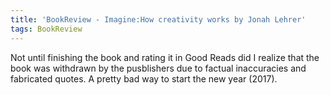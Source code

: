 ```yaml
---
title: 'BookReview - Imagine:How creativity works by Jonah Lehrer'
tags: BookReview
---
```

Not until finishing the book and rating it in Good Reads did I realize that the book was withdrawn by the pusblishers due to factual inaccuracies and fabricated quotes. A pretty bad way to start the new year (2017). 